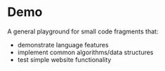 
# Demo

A general playground for small code fragments that:
* demonstrate language features
* implement common algorithms/data structures 
* test simple website functionality
